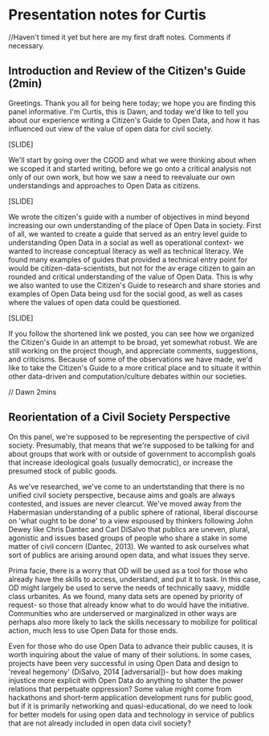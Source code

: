 # Presentation notes for Curtis

//Haven't timed it yet but here are my first draft notes. Comments if necessary. 

## Introduction and Review of the Citizen's Guide (2min)

Greetings. Thank you all for being here today; we hope you are finding this panel informative. I'm Curtis, this is Dawn, and today we'd like to tell you about our experience writing a Citizen's Guide to Open Data, and how it has influenced out view of the value of open data for civil society.

[SLIDE]

We'll start by going over the CGOD and what we were thinking about when we scoped it and started writing, before we go onto a critical analysis not only of our own work, but how we saw a need to reevaluate our own understandings and approaches to Open Data as citizens.

[SLIDE]

We wrote the citizen's guide with a number of objectives in mind beyond increasing our own understanding of the place of Open Data in society. First of all, we wanted to create a guide that served as an entry level guide to understanding Open Data in a social as well as operational context- we wanted to increase conceptual literacy as well as technical literacy. We found many examples of guides that provided a technical entry point for would be citizen-data-scientists, but not for the av erage citizen to gain an rounded and critical understanding of the value of Open Data. This is why we also wanted to use the Citizen's Guide to research and share stories and examples of Open Data being usd for the social good, as well as cases where the values of open data could be questioned.

[SLIDE]

If you follow the shortened link we posted, you can see how we organized the Citizen's Guide in an attempt to be broad, yet somewhat robust. We are still working on the project though, and appreciate comments, suggestions, and criticisms. Because of some of the observations we have made, we'd  like to take the Citizen's Guide to a more critical place and to situate it within other data-driven and computation/culture debates within our societies. 

// Dawn 2mins

## Reorientation of a Civil Society Perspective 

On this panel, we're supposed to be representing the perspective of civil society. Presumably, that means that we're supposed to be talking for and about groups that work with or outside of government to accomplish goals that increase ideological goals (usually democratic), or increase the presumed stock of public goods. 

As we've researched, we've come to an undertstanding that there is no unified civil society perspective, because aims and goals are always contested, and issues are never clearcut. We've moved away from the Habermasian understanding of a public sphere of rational, liberal discourse on 'what ought to be done' to a view espoused by thinkers following John Dewey like Chris Dantec and Carl DiSalvo that publics are uneven, plural, agonistic and issues based groups of people who share a stake in some matter of civil concern (Dantec, 2013). We wanted to ask ourselves what sort of publics are arising around open data, and what issues they serve. 

Prima facie, there is a worry that OD will be used as a tool for those who already have the skills to access, understand, and put it to task. In this case, OD might largely be used to serve the needs of technically saavy, middle class urbanites. As we found, many data sets are opened by priority of request- so those that already know what to do would have the initiative. Communities who are underserved or marginalized in other ways are perhaps also more likely to lack the skills necessary to mobilize for political action, much less to use Open Data for those ends. 

Even for those who do use Open Data to advance their public causes, it is worth inquiring about the value of many of their solutions. In some cases, projects have been very successful in using Open Data and design to 'reveal hegemony' (DiSalvo, 2014 [adversarial])- but how does making injustice more explicit with Open Data do anything to shatter the power relations that perpetuate oppression? Some value might come from hackathons and short-term application development runs for public good, but if it is primarily networking and quasi-educational, do we need to look for better models for using open data and technology in service of publics that are not already included in open data civil society?



